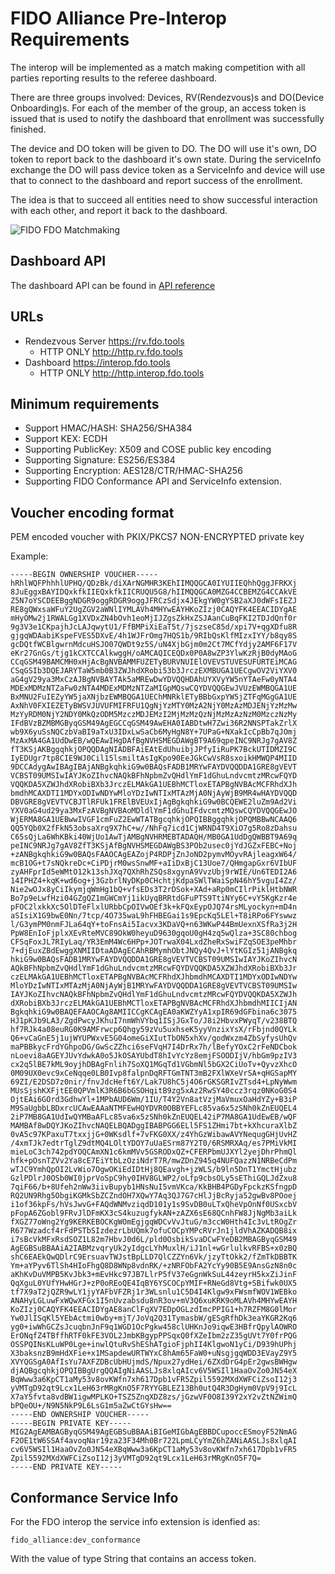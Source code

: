 # FIDO Alliance Pre-Interop Requirements

The interop will be implemented as a match making competition with all parties reporting results to the referee dashboard.

There are three groups involved: Devices, RV(Rendezvous)s and DO(Device Onboarding)s. For each of the member of the group, an access token is issued that is used to notify the dashboard that enrollment was successfully finished.

The device and DO token will be given to DO. The DO will use it's own, DO token to report back to the dashboard it's own state. During the serviceInfo exchange the DO will pass device token as a ServiceInfo and device will use that to connect to the dashboard and report success of the enrollment.

The idea is that to succeed all entities need to show successful interaction with each other, and report it back to the dashboard.

![FIDO FDO Matchmaking](https://github.com/fido-alliance/conformance-test-tools-resources/blob/4360a9d653f743b4f06c5bbdb52983956cdfd1cb/docs/FDO/Pre-Interop/FDO%20FIDO%20Alliance.png)

## Dashboard API

The dashboard API can be found in [API reference](./Dashboard-API.md)

## URLs

- Rendezvous Server https://rv.fdo.tools
  - HTTP ONLY http://http.rv.fdo.tools
- Dashboard https://interop.fdo.tools
  - HTTP ONLY http://http.interop.fdo.tools

## Minimum requirements

- Support HMAC/HASH: SHA256/SHA384
- Support KEX: ECDH
- Supporting PublicKey: X509 and COSE public key encoding
- Supporting Signature: ES256/ES384
- Supporting Encryption: AES128/CTR/HMAC-SHA256
- Supporting FIDO Conformance API and ServiceInfo extension.

## Voucher encoding format

PEM encoded voucher with PKIX/PKCS7 NON-ENCRYPTED private key

Example:

```
-----BEGIN OWNERSHIP VOUCHER-----
hRhlWQFPhhhlUPHQ/QDzBk/diXArNGMHR3KEhIIMQQGCA0IYUIIEQhhQggJFRKXj
8JuEggxBAYIDQxkfkIIEQxkfkIICRUQU5G8/hIIMQQGCA0MZG4CCBEMZG4CCAkVE
Z5N7oYSCDEEBggNDGR9oggRDGR9oggJFRCzSdjx4JEkgYW0gYSB2aXJ0dWFsIEZJ
RE8gQWxsaWFuY2UgZGV2aWNlIYMLAVh4MHYwEAYHKoZIzj0CAQYFK4EEACIDYgAE
mHyOMw2j1RWALGg1XVDxZN4bOvh1eoMjIJZgsZkHxZSJAanCuBqFKI2TDJdQnf0r
9g3V3e1CKpajhJcLAJqwytU1/FfBMPiXiEaT5t/7jszseC85d/xpi7V+qgXDfu8R
gjgqWDAabiKspeFVES5DXvE/4h1WJFrOmg7HQS1b/9RIbQsKlfMIzxIYY/b8qy8S
gcDQtfWCBlgwrnMdcuHSJO07QWDt9z5S/uN4XjbGjm0m2Ct7MCfYdjy2AMF6F17V
eKr27GnGs/tjg1kCXTCCAlkwggH/oAMCAQICEQDx0P0A8wZP3YlwKzRjB0dyMAoG
CCqGSM49BAMCMH0xHjAcBgNVBAMMFUZETyBURVNUIElOVEVSTUVESUFURTEiMCAG
CSqGSIb3DQEJARYTaW5mb0B3ZWJhdXRobi53b3JrczEXMBUGA1UECgwOV2ViYXV0
aG4gV29ya3MxCzAJBgNVBAYTAk5aMREwDwYDVQQHDAhUYXVyYW5nYTAeFw0yNTA4
MDExMDMzNTZaFw0zNTA4MDExMDMzNTZaMIGpMQswCQYDVQQGEwJVUzEWMBQGA1UE
BxMNU2FuIEZyYW5jaXNjbzEWMBQGA1UEChMNRklETyBBbGxpYW5jZTFqMGgGA1UE
AxNhV0FXIEZETyBWSVJUVUFMIFRFU1QgNjYzMTY0MzA2NjY0MzAzMDJENjYzMzMw
MzYyRDM0NjY2NDY0MkQzODM5MzczMDJEMzI2MjMzMzQzNjMzMzAzNzM0MzczNzMy
IFdBVzBZMBMGByqGSM49AgEGCCqGSM49AwEHA0IABDtwH7Zwi36R2NNSPTakZrlX
wb9X6yuSsNQCzbVaBI9aTxU3IDxLwSaCb6MyHgN8Y+7UPaG+NXakIcCpBb7qJOmj
MzAxMA4GA1UdDwEB/wQEAwIHgDAfBgNVHSMEGDAWgBT9A69qpeINC9NRJg7gAV8Z
fT3KSjAKBggqhkjOPQQDAgNIADBFAiEAtEdUhuibjJPfyIiRuPK7BckUTIDMZI9C
IyEDUgr7tp8CIE9WJ0Cil15lsmiltAsIgKpo90EeJGkCwVsR8sxoikHMWQP4MIID
9DCCAdygAwIBAgIBAjANBgkqhkiG9w0BAQsFADB1MRYwFAYDVQQDDA1GRE8gVEVT
VCBST09UMSIwIAYJKoZIhvcNAQkBFhNpbmZvQHdlYmF1dGhuLndvcmtzMRcwFQYD
VQQKDA5XZWJhdXRobiBXb3JrczELMAkGA1UEBhMCTloxETAPBgNVBAcMCFRhdXJh
bmdhMCAXDTI1MDYxODIwNDYwMloYDzIwNTIxMTAzMjA0NjAyWjB9MR4wHAYDVQQD
DBVGRE8gVEVTVCBJTlRFUk1FRElBVEUxIjAgBgkqhkiG9w0BCQEWE2luZm9Ad2Vi
YXV0aG4ud29ya3MxFzAVBgNVBAoMDldlYmF1dGhuIFdvcmtzMQswCQYDVQQGEwJO
WjERMA8GA1UEBwwIVGF1cmFuZ2EwWTATBgcqhkjOPQIBBggqhkjOPQMBBwNCAAQ6
QQ5YQb0X2fFkN53obsaXrq9X7hC+w//NhFq7icd1CjWRND4T9XiO7g5Ro8zDahsu
C65sQjLa6WhKBki40WjUo1AwTjAMBgNVHRMEBTADAQH/MB0GA1UdDgQWBBT9A69q
peINC9NRJg7gAV8ZfT3KSjAfBgNVHSMEGDAWgBS3POb2usec0jYdJGZxFEBC+Noj
+zANBgkqhkiG9w0BAQsFAAOCAgEAZojP4RDPjZnJoND2pymvMOyvRAjleagxW64/
mcB1OG+t7sNQkreDc+CiPDjrM0wsSnwMF+aIiDxBjC13Uoe7/QHmgapGxr6VIbUF
zyAHFprId5eWMtO12k13shJXq7QXhRhZSQs8xgynA9VvzUbj9rWIE/Un6TEDI2A6
14IPHZ4+kqK+wd6og+j3GzbrlNyDKp0CHchtjKdpaSWlTWaiSpN46hY5vguI4Zz/
Nie2wOJx8yCiIkymjqWmHg1bQ+vfsEDs3T2rDSok+XAd+aRp0mCIlrPiklHtbNWR
Bo7p9eLwfHzi04GZgQZ1mGWCmYj1ikUyqBRRtdGFuPTS9TtiNYy6C+vY5KgKzr4e
pFOC2lxkkXc5OlDTeFlxlURbbCpOIVwOEf3k+kFQxEypOJQ74rsMLyockyn+mD4n
aSIsiX1G9bwE0Nn/7tcp/4O735waL9hFHBEGai1s9EpcKq5LEl+T8iRPo6FYswwz
l/G3ymPM0nmFJLa64qY+toFnsAi5Iacvx3KDaVQ+n63WKwP44BmUexnXSfRa3j2H
PpW8EnIoFjplxXEvRteMVC89OkW0heyuD9630gqoU0gH4zq5wQlza+3SC80chbog
CFSqFoxJL7RIyLaq/YR3EmM4Wc6HPp+JOTrwaX04LxdZheRxSwiFZqSOE3peMhbr
7+djEuxZBdEwggXNMIIDtaADAgECAhRBMymhObtJNQy4QvJ+lYtKGIz51jANBgkq
hkiG9w0BAQsFADB1MRYwFAYDVQQDDA1GRE8gVEVTVCBST09UMSIwIAYJKoZIhvcN
AQkBFhNpbmZvQHdlYmF1dGhuLndvcmtzMRcwFQYDVQQKDA5XZWJhdXRobiBXb3Jr
czELMAkGA1UEBhMCTloxETAPBgNVBAcMCFRhdXJhbmdhMCAXDTI1MDYxODIwNDYw
MloYDzIwNTIxMTAzMjA0NjAyWjB1MRYwFAYDVQQDDA1GRE8gVEVTVCBST09UMSIw
IAYJKoZIhvcNAQkBFhNpbmZvQHdlYmF1dGhuLndvcmtzMRcwFQYDVQQKDA5XZWJh
dXRobiBXb3JrczELMAkGA1UEBhMCTloxETAPBgNVBAcMCFRhdXJhbmdhMIICIjAN
BgkqhkiG9w0BAQEFAAOCAg8AMIICCgKCAgEA0aKWZYyA1xpIR69dGFbina6c3075
HJ1pKJb9LA3/ZgdPwcyJKhuI7nmWhVYbq1ISjJGxTo/J8i2HbvxPWyqT/v238BTQ
hf7RJk4a08euRG0K9AMFrwcp6Qhgy59zVu5uxhseK5yyVnzixYsX/rFbjnd0QYLk
Q6+vCaGnE5j1ujWYUPWxvE5G04omeGiXIutTbON5xhXv/godWxzm4ZbSyfysUhQv
maPBBkycFrdYGhpoDG/GwScZZhci6seFVqH7I4DrRx7h/lBefyYOxC2rFeNDCbok
nLoevi8aAGEYJUvYdwkA0o5JkOSAYUbdT8hIvYcYz8emjFSOODIjV/hbGm9pzIV3
cx2q5lBE7kML9oyjhDBAgFnlih7SoXQ1MGqTd1VGbmNl5bGX2CiUoTv+QyvzXhcO
0M09UX0evc9xCeNqqe0LB0Ivp8falpnDqRFTGmTNT3mB2FXlWXeVrSA+qHGSapMY
69ZI/E2DSD7z0nir/fnvJdcHeft6Y/Lak7U8hC5j4O6rGKSGRIvZTsd4+LpNyWwm
MUsSjshKXFjtEE0QPVmlK3R6B6bGSOHqitB9zg5xAz2RwSY40ccz3rqz0NKoG0S4
OjtEAi6GOrd3GdhwYl+1MPbAUD6Wm/1IU/T4Y2Vn8atVzjMaVmuxOaHdYZy+B3iP
M9SaUgbbLBDxrcUCAwEAAaNTMFEwHQYDVR0OBBYEFLc85va6x5zSNh0kZnEUQEL4
2iP7MB8GA1UdIwQYMBaAFLc85va6x5zSNh0kZnEUQEL42iP7MA8GA1UdEwEB/wQF
MAMBAf8wDQYJKoZIhvcNAQELBQADggIBABPGG6ELl5FS1ZHmi7bt+kXhcuraXlbZ
0vA5c97KPaxuT7txxjjG+0WKsdlf+7vFKG0XX/z4YhGzWibawAVYNequgGHjUvHZ
/4xmTJk7edtrTglZ9dtMQ4LOltYDOY7uUaESrm87Y2T0/6RSMRXAq/es7PMiVkMI
mieLoC3ch742pdYOQCAmXN1c6kmMVv5GSRODxQZ+CFERPbmUJXYl2yejDhrPhmQl
hfk+pOsnTZVv2Ya8cE7EiYtbLzOziNdrT7R/mwZDnZ945q4NUFQazzN1NRBeCdPm
wTJC9YmhQpOI2LvWio7OgwOKiEdIDtHj8QEavgh+jzWLS/b9ln5DnT1YmctHjubz
GzlPDlrJ0OSb0WI0jprVoSpC9hy0IHV8GLWP2/oLfp9cbsOLy5sEThiGQLJdZxu8
7qiF66/b+8Ufeh2nWw3iivBupyb1HNsNuI5vmVKca/KkBHB4PGDyFpckzKSfngpD
RQ2UN9Rhg5ObgiKGMkSbZCZndOH7XQwY7Aq3QJ7G7cHlJjBcRyja52gwBv8POoej
i1of36kpFs/hVsJwvG+FAQdWNMvziqdD101y1s9SvDB0uLTxQheVpOnNf0USxcbV
pFopA6ZGobl9FRvJlDFmKX3cS4kuzugfykAN+zAZX6sE68QCnhFW8JjNgMb3aiLk
fXGZ77oWng2Yg9KERKEBOCKgWOmEgjgqWDCvVvJtuG/m3ccW0Hth4Ic3vLtROgZr
R677Wzadcf4rFdPSTbSIzdezrLbUQmk7ofuCOCpYMPcRVrJn1jldVhAZKADQB8ix
i7sBcVkMFxRsdSOZ1L82m7HbvJ0d6L/pld0OsbikSvaDCwFYeDB2MBAGByqGSM49
AgEGBSuBBAAiA2IABMzvqryUk2yIdgcLYhMuxlH/iJ1nl+wGrlulkvRFBS+x0zBQ
shC6EAEkQwQDlrC9ErsuavTWJstBpLLD7QlCZZYn6Vk/jzyTtOkk2/fZmTkDBBTK
Ym+aYPyv6TlSh4HIoFhgQ8D8WNp8vdnRK/+zNRFObFA2YcYy90B5E9AnsGzN8n0c
aKhKvDuVMPB5KvJbk3+mEvHkc97JB7LlrP5fV37eGgnWkSuL44zeyrH5kxZiJinF
QqXguL0YUfYHwHGrJ+zP0oREoQE4IqBY6YSCOCpYMIF+RNeGd8Vtg+SBifwk0UX5
tf7X9aT2jQZR9wLY1jyYAFbVFZRj1r3WLsnlu1C5D4I4Klgw9xFWsmfWOV1WEBko
ANAHyLGLuwFxWQwXFGx1I5nUvzabsdu8nR3ov+mV3Q6xuKRK9oMLAVh4MHYwEAYH
KoZIzj0CAQYFK4EEACIDYgAE8anClFqXV7EDpOGLzdImcPPIG1+h7RZFM8G0lMor
Yw0JlISqKl5YEbActmi0wby+mjT/JoVq2Q31TymasbW/gESgRfhDk3eaYKGR2Kq6
yg0+iwWhGCZsJcuqbnJnF9q1WGD1OcPgkw458clUHKnJo9iqwE3HBfrQpylAOWRO
ErONqfZ4TBffhRTF0kFE3VOL2JmbKBgypPPSqxQ0fXZeIbm2zZ35gUVt7Y0frPQG
OSSPQINsKLuWP0Lge+inwlQtuRvShEShATgioFjphII4KlgwoN1yCi/D939hUPhj
X3baksnzB9mHdXFie+x1MSapdewURTWYxC8hAm65FaW0+uNsgjgqWDD3EVayZ9Y5
XVYQGSgA0AfIsYu7AXFZDBcUbHUjmdS/Npux27ydHei/6ZXdDrG4pEr2gwsBWHgw
djAQBgcqhkjOPQIBBgUrgQQAIgNiAASLJs8xlqAIcv6V5WSIl1HaaOvZo0JN54eX
BqWww3a6KpCT1aMy53v8ovKWfn7xh617Dpb1vFR5Zpil5592MXdXWFCiZsoI12j3
yVMTgD92qt9Lcx1LeH63rMRgKnO5F7RYYGBLEZ13Bh0utQ4R3DgHym0VpV9j9IcL
X7aY5fvta8vdBW1igwMPLKO+TSZ5ZnqXDZ8zs/jGzwVF0O8I39Y2xY2vZtNZWimQ
bPQeOU+/N9N5NkP9L6LsG1m5aZwCtGYsHw==
-----END OWNERSHIP VOUCHER-----
-----BEGIN PRIVATE KEY-----
MIG2AgEAMBAGByqGSM49AgEGBSuBBAAiBIGeMIGbAgEBBDCupoccESmoyF52NmAG
F2OE1tW6SSAf4avoqNar19za23F34Mh0Br722LpmLCyYmZ6hZANiAASLJs8xlqAI
cv6V5WSIl1HaaOvZo0JN54eXBqWww3a6KpCT1aMy53v8ovKWfn7xh617Dpb1vFR5
Zpil5592MXdXWFCiZsoI12j3yVMTgD92qt9Lcx1LeH63rMRgKnO5F7Q=
-----END PRIVATE KEY-----
```

## Conformance Service Info

For the FDO interop the service info extension is idenfied as:

```
fido_alliance:dev_conformance
```

With the value of type String that contains an access token.
